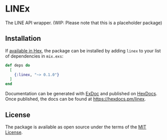 # LINEx

The LINE API wrapper. (WIP: Please note that this is a placeholder package)

## Installation

If [available in Hex](https://hex.pm/docs/publish), the package can be installed
by adding `linex` to your list of dependencies in `mix.exs`:

```elixir
def deps do
  [
    {:linex, "~> 0.1.0"}
  ]
end
```

Documentation can be generated with [ExDoc](https://github.com/elixir-lang/ex_doc)
and published on [HexDocs](https://hexdocs.pm). Once published, the docs can
be found at <https://hexdocs.pm/linex>.

## License
The package is available as open source under the terms of the [MIT License](https://opensource.org/licenses/MIT).
